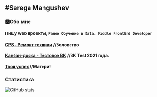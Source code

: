 ## #Serega Mangushev

### 🅰Обо мне
#### Пишу web проекты, ``Ранее Обучение в Kata. Middle FrontEnd Developer``

#### [](https://github.com/Binatik/real-blog)
#### [CPS - Ремонт техники](https://github.com/Binatik/cps) //Боловство
#### [Канбан-доска - Тестовое ВК](https://github.com/Binatik/kanban)  //ВК Test 2021 года.
#### [Твой успех](https://github.com/Binatik/your-success) //Матери!


[vk]: https://vk.com/id269791339 
[code]: https://github.com/Binatik/Code

### Статистика

![GitHub stats](https://github-readme-stats.vercel.app/api?username=Binatik&show_icons=true&theme=radical)  
